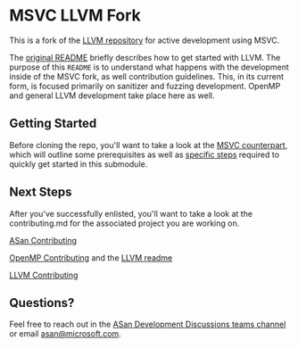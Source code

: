 # MSVC LLVM Fork

This is a fork of the [LLVM repository](https://github.com/llvm/llvm-project) for active development using MSVC.

The [original README](..\README.md) briefly describes how to get started with LLVM. The purpose of this `README` is to understand what happens with the development inside of the MSVC fork, as well contribution guidelines. This, in its current form, is focused primarily on sanitizer and fuzzing development. OpenMP and general LLVM development take place here as well.

## Getting Started

Before cloning the repo, you'll want to take a look at the [MSVC counterpart](https://devdiv.visualstudio.com/DevDiv/_git/msvc?path=/readme.md), which will outline some prerequisites as well as [specific steps](https://devdiv.visualstudio.com/DevDiv/_git/msvc?anchor=__be-team__-quick-start-steps) required to quickly get started in this submodule.

## Next Steps

After you've successfully enlisted, you'll want to take a look at the contributing.md for the associated project you are working on.

[ASan Contributing](ASAN-CONTRIBUTING.md)

[OpenMP Contributing](..\CONTRIBUTING.md) and the [LLVM readme](..\README.md)

[LLVM Contributing](..\CONTRIBUTING.md)

## Questions?

Feel free to reach out in the [ASan Development Discussions teams channel](https://teams.microsoft.com/l/channel/19%3A09aa1f0afc114fc6a703d60f52b93012%40thread.skype/ASAN%20Development%20Discussions?groupId=96a8d54f-46ca-4f05-b330-d489906bc109&tenantId=72f988bf-86f1-41af-91ab-2d7cd011db47) or email asan@microsoft.com.